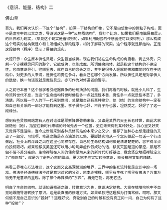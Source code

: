 《意识、能量、结构》二

佛山草


    首先，我们再次认识一下这个“结构”，加深一下结构的印象，它不是由想象中的微粒子构成，更不是虚空中的以太之类，导游说这是一种“反物质结构”，我打个比方，如果我们把电脑屏幕展示的世界称为现实，（毕竟这个现实是看得到的，如果利用配套的传感器还可以摸得到，）那么构成这个现实的结构就是０和１所组成的那段程序，相对于屏幕的现实，这个程序就是那结构。正是这段结构（程序）显示了屏幕的现实。

    大德开示：众生原本佛性具足，众生皆当成佛。现在我们站在生命构成的角度看，剥去外壳，只剩一个赤裸裸灵闪闪的那个，它能成佛，也能成魔，所谓佛魔同体，就是指这个结构的不确定性，它由意识导引，往哪里去，就在自己的念头之间，并不是很多人理解的佛和魔同时存在于结构中。对更多的人来讲，是佛性和魔性争斗，看自己往哪个方向发展。所以佛性具足是对学佛人的鼓励，换一句话说就是魔性具足，亦可作为对修道者的警示。

    人之初行本善？这个被学者引经据典争的纷纷扬扬的问题，我们再看的时候，就是小儿科了，生命流转世代不息，当这个生命结构转世时佛性多一点就是性本善，魔性多一点就是性本恶了，多清楚。所以每一个人的下一代来到世间，总是和自己有某种缘分，他（她）的生命结构中一定有和自己有关系的一部分才能找到这里。孝子贤孙也好，不肖子孙也罢，坦然受之，好好了了这一段缘分。

    想到有些灵修网站常有人在讨论谁是耶稣降世弥勒来临，又谁是某界的天王长老转世，由此大家跟随他（她），指望在新时代来临的时候先占一个位置，更在未来得到某种好处，我心里又好笑又觉得不是滋味，当今之世能来到各种灵修网站的本来少之又少，但存了这种心态想走捷径的又占了一部分，可惜啊，修道之路是点点滴滴的汇集，要脚踏实地从一个念头做起一句话一个行动做起，社会上的浮躁之风在这里也同样存在。自己的生命结构如何那是清清楚楚的，容不得半点的投机取巧。如果说移民美国还可以用小聪明弄虚作假成功的话，移民天国是道的掌控，那是不偏不倚不差分毫的。生命禅院在人间的使命是为未来的新时代打好基础，我曾坚定地把禅院定义为“修炼帮”，就是为了避免心态的躁动，要大家老老实实转换意识，领会禅院文集的精髓。

    再看三界唯心万法唯识，这个玄而又玄高深莫测的境界，三界中的生死流转都是意识中的一场戏，佛法圣经道德律法不过是意识对它的分别，原本赤裸裸，哪里有生死？哪里有佛法？万事万物无不是意识的显现。除了那个赤裸裸的“东西”，再无它物，再无它法。

    明白了生命的结构，就该知道修道之路，转换意识为先，意识决定结构。大家在嘻嘻哈哈中不自觉地跟随导游转换了意识，这是最直接的修道方式。如果单独把这理解为打情骂俏，呵呵，那又何偿不是自己意识的“投射”？道理好说，真轮到自己的时候有没有真正问一问，自己为何有了这种“投射”？



